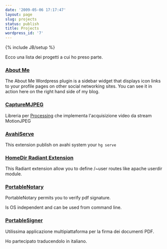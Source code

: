 ```yaml
---
date: '2009-05-06 17:17:47'
layout: page
slug: projects
status: publish
title: Projects
wordpress_id: '7'
---
```

{% include JB/setup %}

Ecco una lista dei progetti a cui ho preso parte.


### [About Me](/projects/about-me)


The About Me Wordpress plugin is a sidebar widget that displays icon links to your profile pages on other social networking sites. You can see it in action here on the right hand side of my blog.


### [CaptureMJPEG](http://capturemjpeg.lilik.it)


Libreria per [Processing](http://processing.org) che implementa l'acquisizione video da stream MotionJPEG








### [AvahiServe](http://bitbucket.org/nolith/avahiserve/)


This extension publish on avahi system your `hg serve`









### [HomeDir Radiant Extension](/projects/home_dir/)


This Radiant extension allow you to define /~user routes like apache userdir module.









### [PortableNotary](/projects/portablenotary/)


PortableNotary permits you to verify pdf signature.

Is OS independent and can be used from command line.









### [PortableSigner](http://portablesigner.sf.net)


Utilissima applicazione multipiattaforma per la firma dei documenti PDF.

Ho partecipato traducendolo in italiano.






